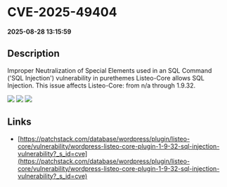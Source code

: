 # CVE-2025-49404

**2025-08-28 13:15:59**

## Description
Improper Neutralization of Special Elements used in an SQL Command ('SQL Injection') vulnerability in purethemes Listeo-Core allows SQL Injection. This issue affects Listeo-Core: from n/a through 1.9.32.

![](https://img.shields.io/static/v1?label=Score&message=8.5&color=red)
![](https://img.shields.io/static/v1?label=Severity&message=HIGH&color=red)
![](https://img.shields.io/static/v1?label=CWE&message=SQL&color=green)

## Links
- [https://patchstack.com/database/wordpress/plugin/listeo-core/vulnerability/wordpress-listeo-core-plugin-1-9-32-sql-injection-vulnerability?_s_id=cve](https://patchstack.com/database/wordpress/plugin/listeo-core/vulnerability/wordpress-listeo-core-plugin-1-9-32-sql-injection-vulnerability?_s_id=cve)
